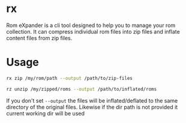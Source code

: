 # rx

Rom eXpander is a cli tool designed to help you to manage your rom collection.
It can compress individual rom files into zip files and inflate content files from zip files.

# Usage

```sh
rx zip /my/rom/path --output /path/to/zip-files
```

```sh
rz unzip /my/zipped/roms --output /path/to/inflated/roms
```

If you don't set `--output` the files will be inflated/deflated to the same directory of the original files. Likewise if the dir path is not provided it current working dir will be used
